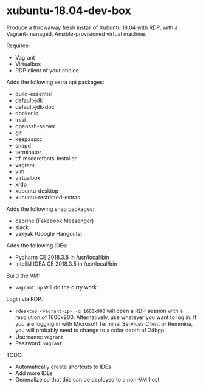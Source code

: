 # xubuntu-18.04-dev-box
Produce a throwaway fresh install of Xubuntu 18.04 with RDP, with a Vagrant-managed, Ansible-provisioned virtual machine.

Requires:
- Vagrant
- Virtualbox
- RDP client of your choice

Adds the following extra apt packages:
- build-essential
- default-jdk
- default-jdk-doc
- docker.io
- irssi
- openssh-server
- git
- keepassxc
- snapd
- terminator
- ttf-mscorefonts-installer
- vagrant
- vim
- virtualbox
- xrdp
- xubuntu-desktop
- xubuntu-restricted-extras

Adds the following snap packages:
- caprine (Fakebook Messenger)
- slack
- yakyak (Google Hangouts)

Adds the following IDEs:
- Pycharm CE 2018.3.5 in /usr/local/bin 
- IntelliJ IDEA CE 2018.3.5 in /usr/local/bin

Build the VM:
- `vagrant up` will do the dirty work

Login via RDP:
- `rdesktop <vagrant-ip> -g 1600x900` will open a RDP session with a resolution of 1600x900. Alternatively, use whatever you want to log in. If you are logging in with Microsoft Terminal Services Client or Remmina, you will probably need to change to a color depth of 24bpp.
- Username: `vagrant`
- Password: `vagrant`

TODO:
- Automatically create shortcuts to IDEs
- Add more IDEs
- Generalize so that this can be deployed to a non-VM host
